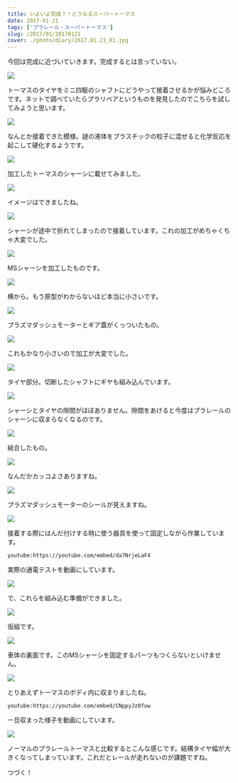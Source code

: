 ```yaml
---
title: いよいよ完成？！どうなるスーパートーマス
date: 2017-01-21
tags: ['プラレール・スーパートーマス']
slug: /2017/01/20170121
cover: ./photo/diary/2017.01.21_01.jpg
---
```


<p class="sentence">
今回は完成に近づいていきます。完成するとは言っていない。
</p>
<div class="center"><img class="img-fluid" src="./photo/diary/2017.01.21_01.jpg"></div>
<p class="sentence spacing">トーマスのタイヤをミニ四駆のシャフトにどうやって接着させるかが悩みどころです。ネットで調べていたらプラリペアというものを発見したのでこちらを試してみようと思います。</p>
<div class="center"><img class="img-fluid" src="./photo/diary/2017.01.21_02.jpg"></div>
<p class="sentence spacing">なんとか接着できた模様。謎の液体をプラスチックの粒子に混ぜると化学反応を起こして硬化するようです。</p>
<div class="center"><img class="img-fluid" src="./photo/diary/2017.01.21_03.jpg"></div>
<p class="sentence spacing">加工したトーマスのシャーシに載せてみました。</p>
<div class="center"><img class="img-fluid" src="./photo/diary/2017.01.21_04.jpg"></div>
<p class="sentence spacing">イメージはできましたね。</p>
<div class="center"><img class="img-fluid" src="./photo/diary/2017.01.21_05.jpg"></div>
<p class="sentence spacing">シャーシが途中で折れてしまったので接着しています。これの加工がめちゃくちゃ大変でした。</p>
<div class="center"><img class="img-fluid" src="./photo/diary/2017.01.21_06.jpg"></div>
<p class="sentence spacing">MSシャーシを加工したものです。</p>
<div class="center"><img class="img-fluid" src="./photo/diary/2017.01.21_07.jpg"></div>
<p class="sentence spacing">横から。もう原型がわからないほど本当に小さいです。</p>
<div class="center"><img class="img-fluid" src="./photo/diary/2017.01.21_08.jpg"></div>
<p class="sentence spacing">プラズマダッシュモーターとギア蓋がくっついたもの。</p>
<div class="center"><img class="img-fluid" src="./photo/diary/2017.01.21_09.jpg"></div>
<p class="sentence spacing">これもかなり小さいので加工が大変でした。</p>
<div class="center"><img class="img-fluid" src="./photo/diary/2017.01.21_10.jpg"></div>
<p class="sentence spacing">タイヤ部分。切断したシャフトにギヤも組み込んでいます。</p>
<div class="center"><img class="img-fluid" src="./photo/diary/2017.01.21_11.jpg"></div>
<p class="sentence spacing">シャーシとタイヤの隙間がほぼありません。隙間をあけると今度はプラレールのシャーシに収まらなくなるのです。</p>
<div class="center"><img class="img-fluid" src="./photo/diary/2017.01.21_12.jpg"></div>
<p class="sentence spacing">結合したもの。</p>
<div class="center"><img class="img-fluid" src="./photo/diary/2017.01.21_13.jpg"></div>
<p class="sentence spacing">なんだかカッコよさありますね。</p>
<div class="center"><img class="img-fluid" src="./photo/diary/2017.01.21_14.jpg"></div>
<p class="sentence spacing">プラズマダッシュモーターのシールが見えますね。</p>
<div class="center"><img class="img-fluid" src="./photo/diary/2017.01.21_15.jpg"></div>
<p class="sentence spacing">接着する際にはんだ付けする時に使う器具を使って固定しながら作業しています。</p>
<div class="center">

`youtube:https://youtube.com/embed/da7NrjeLaF4`

</div>
<p class="sentence spacing">実際の通電テストを動画にしています。</p>
<div class="center"><img class="img-fluid" src="./photo/diary/2017.01.21_17.jpg"></div>
<p class="sentence spacing">で、これらを組み込む準備ができました。</p>
<div class="center"><img class="img-fluid" src="./photo/diary/2017.01.21_18.jpg"></div>
<p class="sentence spacing">仮組です。</p>
<div class="center"><img class="img-fluid" src="./photo/diary/2017.01.21_19.jpg"></div>
<p class="sentence spacing">車体の裏面です。このMSシャーシを固定するパーツもつくらないといけません。</p>
<div class="center"><img class="img-fluid" src="./photo/diary/2017.01.21_20.jpg"></div>
<p class="sentence spacing">とりあえずトーマスのボディ内に収まりましたね。</p>
<div class="center">

`youtube:https://youtube.com/embed/CNppyJz0fuw`

</div>
<p class="sentence spacing">一旦収まった様子を動画にしています。</p>
<div class="center"><img class="img-fluid" src="./photo/diary/2017.01.21_22.jpg"></div>
<p class="sentence spacing">ノーマルのプラレールトーマスと比較するとこんな感じです。結構タイヤ幅が大きくなってしまっています。これだとレールが走れないのが課題ですね。</p>
<p class="sentence spacing">つづく！</p>
